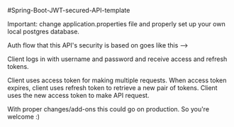 #Spring-Boot-JWT-secured-API-template


Important: change application.properties file and properly set up your own local postgres database.

Auth flow that this API's security is based on goes like this -->

Client logs in with username and password and receive access and refresh tokens.

Client uses access token for making multiple requests.
When access token expires, client uses refresh token to retrieve a new pair of tokens.
Client uses the new access token to make API request.

With proper changes/add-ons this could go on production. So you're welcome :)
